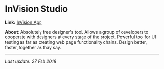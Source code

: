 # InVision Studio

__Link:__ [InVision App](http://www.invisionapp.com)

__About:__ Absolutely free designer's tool. Allows a group of developers to cooperate with 
designers at every stage of the project. Powerful tool for UI testing as far as creating
 web page functionality chains. Design better, faster, together as thay say.  

---
_Last update: 27 Feb 2018_ 